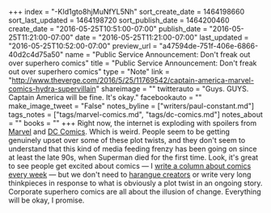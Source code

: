 +++
index = "-KId1gto8hjMuNfYL5Nh"
sort_create_date = 1464198660
sort_last_updated = 1464198720
sort_publish_date = 1464200460
create_date = "2016-05-25T10:51:00-07:00"
publish_date = "2016-05-25T11:21:00-07:00"
date = "2016-05-25T11:21:00-07:00"
last_updated = "2016-05-25T10:52:00-07:00"
preview_url = "a47594de-751f-406e-6866-40d2c4d75a50"
name = "Public Service Announcement: Don't freak out over superhero comics"
title = "Public Service Announcement: Don't freak out over superhero comics"
type = "Note"
link = "http://www.theverge.com/2016/5/25/11769542/captain-america-marvel-comics-hydra-supervillain"
shareimage = ""
twitterauto = "Guys. GUYS. Captain America will be fine. It's okay."
facebookauto = ""
make_image_tweet = "False"
notes_byline = ["writers/paul-constant.md"]
tags_notes = ["tags/marvel-comics.md", "tags/dc-comics.md"]
notes_about = ""
books = ""
+++
Right now, the internet is exploding with spoilers from [Marvel](http://www.theverge.com/2016/5/25/11769542/captain-america-marvel-comics-hydra-supervillain) and [DC Comics](http://io9.gizmodo.com/every-major-revelation-in-dc-comics-rebirth-special-1778505653). Which is weird. People seem to be getting genuinely upset over some of these plot twists, and they don't seem to understand that this kind of media feeding frenzy has been going on since at least the late 90s, when Superman died for the first time. Look, it's great to see people get excited about comics — I [write a column about comics every week](http://seattlereviewofbooks.com/tags/thursday-comics-hangover/) — but we don't need to [harangue creators](https://twitter.com/nickspencer/status/735466503303233536) or write very long thinkpieces in response to what is obviously a plot twist in an ongoing story. Corporate superhero comics are all about the illusion of change. Everything will be okay, I promise.